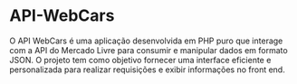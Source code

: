 # API-WebCars
O API WebCars é uma aplicação desenvolvida em PHP puro que interage com a API do Mercado Livre para consumir e manipular dados em formato JSON. O projeto tem como objetivo fornecer uma interface eficiente e personalizada para realizar requisições e exibir informações no front end.

